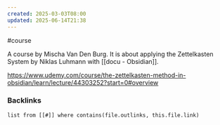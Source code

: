 ```yaml
---
created: 2025-03-03T08:00
updated: 2025-06-14T21:38
---
```

#course 

A course by Mischa Van Den Burg. It is about applying the Zettelkasten System by Niklas Luhmann with [[docu - Obsidian]]. 

https://www.udemy.com/course/the-zettelkasten-method-in-obsidian/learn/lecture/44303252?start=0#overview

### Backlinks
```dataview 
list from [[#]] where contains(file.outlinks, this.file.link)
```

